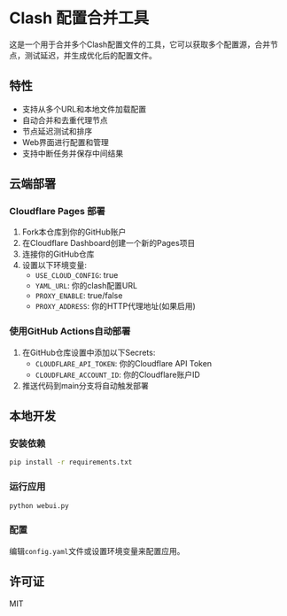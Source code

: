 # Clash 配置合并工具

这是一个用于合并多个Clash配置文件的工具，它可以获取多个配置源，合并节点，测试延迟，并生成优化后的配置文件。

## 特性

- 支持从多个URL和本地文件加载配置
- 自动合并和去重代理节点
- 节点延迟测试和排序
- Web界面进行配置和管理
- 支持中断任务并保存中间结果

## 云端部署

### Cloudflare Pages 部署

1. Fork本仓库到你的GitHub账户
2. 在Cloudflare Dashboard创建一个新的Pages项目
3. 连接你的GitHub仓库
4. 设置以下环境变量:
   - `USE_CLOUD_CONFIG`: true
   - `YAML_URL`: 你的clash配置URL
   - `PROXY_ENABLE`: true/false
   - `PROXY_ADDRESS`: 你的HTTP代理地址(如果启用)

### 使用GitHub Actions自动部署

1. 在GitHub仓库设置中添加以下Secrets:
   - `CLOUDFLARE_API_TOKEN`: 你的Cloudflare API Token
   - `CLOUDFLARE_ACCOUNT_ID`: 你的Cloudflare账户ID
2. 推送代码到main分支将自动触发部署

## 本地开发

### 安装依赖

```bash
pip install -r requirements.txt
```

### 运行应用

```bash
python webui.py
```

### 配置

编辑`config.yaml`文件或设置环境变量来配置应用。

## 许可证

MIT
